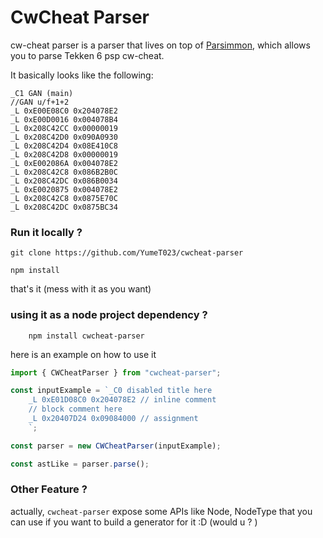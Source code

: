 # CwCheat Parser

cw-cheat parser is a parser that lives on top of [Parsimmon](https://www.npmjs.com/package/parsimmon), which allows you to parse Tekken 6 psp cw-cheat.

It basically looks like the following:

```
_C1 GAN (main)
//GAN u/f+1+2
_L 0xE00E08C0 0x204078E2
_L 0xE00D0016 0x004078B4
_L 0x208C42CC 0x00000019
_L 0x208C42D0 0x090A0930
_L 0x208C42D4 0x08E410C8
_L 0x208C42D8 0x00000019
_L 0xE002086A 0x004078E2
_L 0x208C42C8 0x086B2B0C
_L 0x208C42DC 0x086B0034
_L 0xE0020875 0x004078E2
_L 0x208C42C8 0x0875E70C
_L 0x208C42DC 0x0875BC34
```

### Run it locally ?

```
git clone https://github.com/YumeT023/cwcheat-parser
```

```
npm install
```

that's it (mess with it as you want)

### using it as a node project dependency ?

```
    npm install cwcheat-parser
```

here is an example on how to use it

```javascript
import { CWCheatParser } from "cwcheat-parser";

const inputExample = `_C0 disabled title here
    _L 0xE01D08C0 0x204078E2 // inline comment
    // block comment here
    _L 0x20407D24 0x09084000 // assignment
    `;

const parser = new CWCheatParser(inputExample);

const astLike = parser.parse();
```

### Other Feature ?

actually, `cwcheat-parser` expose some APIs like Node, NodeType that you can use
if you want to build a generator for it :D (would u ? )
